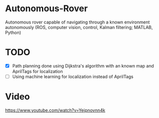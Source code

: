# Autonomous-Rover
Autonomous rover capable of navigating through a known environment autonomously (ROS, computer vision, control, Kalman filtering; MATLAB, Python)

# TODO

- [X] Path planning done using Dijkstra's algorithm with an known map and AprilTags for localization
- [ ] Using machine learning for localization instead of AprilTags

# Video

https://www.youtube.com/watch?v=Yejpnovnn4k
